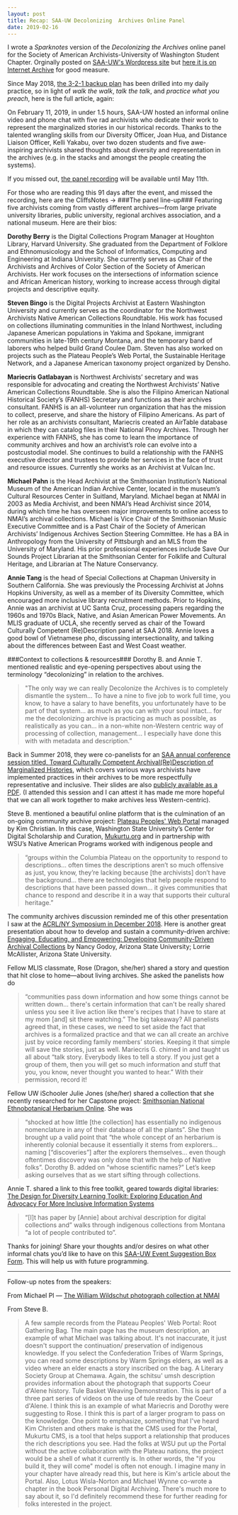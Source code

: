 ```yaml
---
layout: post
title: Recap: SAA-UW Decolonizing  Archives Online Panel 
date: 2019-02-16
---
```

I wrote a _Sparknotes_ version of the _Decolonizing the Archives_ online panel for the Society of American Archivists-University of Washington Student Chapter. Orginally posted on [SAA-UW's Wordpress site](https://saauw.wordpress.com/2019/02/16/recap-saa-uw-decolonizing-archives-online-panel/) but [here it is on Internet Archive](https://web.archive.org/web/20190310153943/https://saauw.wordpress.com/2019/02/16/recap-saa-uw-decolonizing-archives-online-panel/) for good measure. 

Since May 2018, [the 3-2-1 backup plan](http://preservethispodcast.org/assets/PreserveThisPodcast_Zine_Online.pdf#page=10) has been drilled into my daily practice, so in light of _walk the walk_, _talk the talk_, and 
_practice what you preach_, here is the full article, again:

On February 11, 2019, in under 1.5 hours, SAA-UW hosted an informal online video and phone chat with five rad archivists who dedicate their work to represent the marginalized stories in our historical records. Thanks to the talented wrangling skills from our Diversity Officer, Joan Hua, and Distance Liaison Officer, Kelli Yakabu, over two dozen students and five awe-inspiring archivists shared thoughts about diversity and representation in the archives (e.g. in the stacks and amongst the people creating the systems).

If you missed out, [the panel recording](https://washington.zoom.us/recording/play/SxaRWHlvAZLAOi9S3pbCceCi8UDOYV7FEFM0iHdBbeGDXz3TUfYRf-DL0l-Zz-qT?continueMode=true) will be available until May 11th. 

For those who are reading this 91 days after the event, and missed the recording, here are the CliffsNotes → 
###The panel line-up###
Featuring five archivists coming from vastly different archives—from large private university libraries, public university, regional archives association, and a national museum. Here are their bios:

**Dorothy Berry** is the Digital Collections Program Manager at Houghton Library, Harvard University. She graduated from the Department of Folklore and Ethnomusicology and the School of Informatics, Computing and Engineering at Indiana University. She currently serves as Chair of the Archivists and Archives of Color Section of the Society of American Archivists. Her work focuses on the intersections of information science and African American history, working to increase access through digital projects and descriptive equity.

**Steven Bingo** is the Digital Projects Archivist at Eastern Washington University and currently serves as the coordinator for the Northwest Archivists Native American Collections Roundtable. His work has focused on collections illuminating communities in the Inland Northwest, including Japanese American populations in Yakima and Spokane, immigrant communities in late-19th century Montana, and the temporary band of laborers who helped build Grand Coulee Dam. Steven has also worked on projects such as the Plateau People’s Web Portal, the Sustainable Heritage Network, and a Japanese American taxonomy project organized by Densho.

**Mariecris Gatlabayan** is Northwest Archivists’ secretary and was responsible for advocating and creating the Northwest Archivists’ Native American Collections Roundtable. She is also the Filipino American National Historical Society’s (FANHS) Secretary and functions as their archives consultant. FANHS is an all-volunteer run organization that has the mission to collect, preserve, and share the history of Filipino Americans. As part of her role as an archivists consultant, Mariecris created an AirTable database in which they can catalog files in their National Pinoy Archives. Through her experience with FANHS, she has come to learn the importance of community archives and how an archivist’s role can evolve into a postcustodial model. She continues to build a relationship with the FANHS executive director and trustees to provide her services in the face of trust and resource issues. Currently she works as an Archivist at Vulcan Inc.

**Michael Pahn** is the Head Archivist at the Smithsonian Institution’s National Museum of the American Indian Archive Center, located in the museum’s Cultural Resources Center in Suitland, Maryland. Michael began at NMAI in 2003 as Media Archivist, and been NMAI’s Head Archivist since 2014, during which time he has overseen major improvements to online access to NMAI’s archival collections. Michael is Vice Chair of the Smithsonian Music Executive Committee and is a Past Chair of the Society of American Archivists’ Indigenous Archives Section Steering Committee. He has a BA in Anthropology from the University of Pittsburgh and an MLS from the University of Maryland. His prior professional experiences include Save Our Sounds Project Librarian at the Smithsonian Center for Folklife and Cultural Heritage, and Librarian at The Nature Conservancy.

**Annie Tang** is the head of Special Collections at Chapman University in Southern California. She was previously the Processing Archivist at Johns Hopkins University, as well as a member of its Diversity Committee, which encouraged more inclusive library recruitment methods. Prior to Hopkins, Annie was an archivist at UC Santa Cruz, processing papers regarding the 1960s and 1970s Black, Native, and Asian American Power Movements. An MLIS graduate of UCLA, she recently served as chair of the Toward Culturally Competent (Re)Description panel at SAA 2018. Annie loves a good bowl of Vietnamese pho, discussing intersectionality, and talking about the differences between East and West Coast weather.

###Context to collections & resources###
Dorothy B. and Annie T. mentioned realistic and eye-opening perspectives about using the terminology “decolonizing” in relation to the archives. 
>"The only way we can really Decolonize the Archives is to completely dismantle the system… To have a nine to five job to work full time, you know, to have a salary to have benefits, you unfortunately have to be part of that system… as much as you can with your soul intact… for me the decolonizing archive is practicing as much as possible, as realistically as you can… in a non-white non-Western centric way of processing of collection, management… I especially have done this with with metadata and description.” 

Back in Summer 2018, they were co-panelists for an [SAA annual conference session titled, Toward Culturally Competent Archival(Re)Description of Marginalized Histories](https://archives2018.sched.com/event/ESld/101-toward-culturally-competent-archival-redescription-of-marginalized-histories), which covers various ways archivists have implemented practices in their archives to be more respectfully representative and inclusive. Their slides are also [publicly available as a PDF](https://schd.ws/hosted_files/archives2018/b4/s101_slides.pdf). (I attended this session and I can attest it has made me more hopeful that we can all work together to make archives less Western-centric).

Steve B. mentioned a beautiful online platform that is the culmination of an on-going community archive project: [Plateau Peoples' Web Portal](https://plateauportal.libraries.wsu.edu) managed by Kim Christian. In this case, Washington State University’s Center for Digital Scholarship and Curation, [Mukurtu.org](http://mukurtu.org/) and in partnership with WSU’s Native American Programs worked with indigenous people and 
>“groups within the Columbia Plateau on the opportunity to respond to descriptions… often times the descriptions aren’t so much offensive as just, you know, they’re lacking because [the archivists] don’t have the background… there are technologies that help people respond to descriptions that have been passed down… it gives communities that chance to respond and describe it in a way that supports their cultural heritage.”

The community archives discussion reminded me of this other presentation I saw at the [ACRL/NY Symposium in December 2018](https://acrlny2018symposium.wordpress.com/program/). Here is another great presentation about how to develop and sustain a community-driven archive: [Engaging, Educating, and Empowering: Developing Community-Driven Archival Collections](https://drive.google.com/file/d/1z3RsqUNRDxusu5jInjmsGW1OAOy6otes/view) by Nancy Godoy, Arizona State University; Lorrie McAllister, Arizona State University.

Fellow MLIS classmate, Rose (Dragon, she/her) shared a story and question that hit close to home—about living archives. She asked the panelists how do 
>“communities pass down information and how some things cannot be written down… there's certain information that can't be really shared unless you see it live action like there's recipes that I have to stare at my mom [and] sit there watching.”
The big takeaway? All panelists agreed that, in these cases, we need to set aside the fact that archives is a formalized practice and that we can all create an archive just by voice recording family members’ stories. Keeping it that simple will save the stories, just as well. 
Mariecris G. chimed in and taught us all about 
>“talk story. Everybody likes to tell a story. If you just get a group of them, then you will get so much information and stuff that you, you know, never thought you wanted to hear.” 
With their permission, record it!

Fellow UW iSchooler Julie Jones (she/her) shared a collection that she recently researched for her Capstone project: [Smithsonian National Ethnobotanical Herbarium Online](https://neho.si.edu). 
She was 
>“shocked at how little [the collection] has essentially no indigenous nomenclature in any of their database of all the plants”. She then brought up a valid point that “the whole concept of an herbarium is inherently colonial because it essentially it stems from explorers… naming [“discoveries”] after the explorers themselves… even though oftentimes discovery was only done that with the help of Native folks”.
Dorothy B. added on 
>“whose scientific names?” 
Let’s keep asking ourselves that as we start sifting through collections.

Annie T. shared a link to this free toolkit, geared towards digital libraries: [The Design for Diversity Learning Toolkit: Exploring Education And Advocacy For More Inclusive Information Systems](https://des4div.library.northeastern.edu/)
>“[I]t has paper by [Annie] about archival description for digital collections and” walks through indigenous collections from Montana “a lot of people contributed to”. 

Thanks for joining! Share your thoughts and/or desires on what other informal chats you’d like to have on this [SAA-UW Event Suggestion Box Form](https://docs.google.com/forms/d/e/1FAIpQLScBCVqvMVYCaWr7yfQpb47CBZaq2eykSuhTzksLQUzK_kHHiA/viewform). This will help us with future programming.

------

Follow-up notes from the speakers:

From Michael Pl — [The William Wildschut photograph collection at NMAI](https://sova.si.edu/record/NMAI.AC.001.033)

From Steve B.
>A few sample records from the Plateau Peoples' Web Portal:
Root Gathering Bag. The main page has the museum description, an example of what Michael was talking about. It's not inaccurate, it just doesn't support the continuation/ preservation of indigenous knowledge. If you select the Confederation Tribes of Warm Springs, you can read some descriptions by Warm Springs elders, as well as a video where an elder enacts a story inscribed on the bag.
>A Literary Society Group at Chemawa. Again, the schitsu' umsh description provides information about the photograph that supports Coeur d'Alene history.
Tule Basket Weaving Demonstration. This is part of a three part series of videos on the use of tule reeds by the Coeur d'Alene. I think this is an example of what Mariecris and Dorothy were suggesting to Rose. I think this is part of a larger program to pass on the knowledge.
>One point to emphasize, something that I've heard Kim Christen and others make is that the CMS used for the Portal, Mukurtu CMS, is a tool that helps support a relationship that produces the rich descriptions you see. Had the folks at WSU put up the Portal without the active collaboration with the Plateau nations, the project would be a shell of what it currently is. In other words, the "if you build it, they will come" model is often not enough. I imagine many in your chapter have already read this, but here is Kim's article about the Portal. 
Also, Lotus Wisla-Norton and Michael Wynne co-wrote a chapter in the book Personal Digital Archiving. There's much more to say about it, so I'd definitely recommend these for further reading for folks interested in the project.
